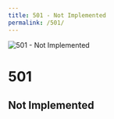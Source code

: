 ```yaml
---
title: 501 - Not Implemented
permalink: /501/
---
```

<div>
    <img src="http://i.dailymail.co.uk/i/pix/2008/08/21/article-1047374-025A47E500000578-324_148x440.jpg" alt="501 - Not Implemented" />
    <h1>501</h1>
    <h2>Not Implemented</h2>
</div>
